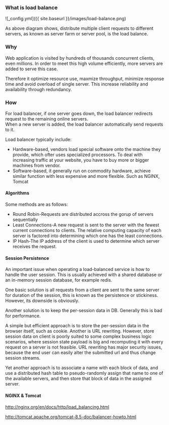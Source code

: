### What is load balance

![_config.yml]({{ site.baseurl }}/images/load-balance.png)

As above diagram shows, distribute multiple client requests to different servers, as known as server farm or server pool,
is the load balance.

### Why

Web application is visited by hundreds of thousands concurrent clients, even millions. In order to meet this high
volume efficiently, more servers are added to serve this case.

Therefore it optimize resource use, maxmize throughput, minimize response time and avoid overload of single server.
This increase reliability and availability through redundancy.

### How

For load balancer, if one server goes down, the load balancer redirects request to the remaining online servers.  
When a new server is added, the load balancer automatically send requests to it.

Load balancer typically include:

- Hardware-based, vendors load special software onto the machine they provide, which ofter uses specialized processors.
  To deal with increasing traffic at your website, you have to buy more or bigger machines from vendor.
- Software-based, it generally run on commodity hardware, achieve similar function with less expensive and more flexible.
  Such as NGINX, Tomcat

#### Algorithms

Some methods are as follows:

- Round Robin-Requests are distributed accross the gorup of servers sequentially
- Least Connections-A new request is sent to the server with the fewest current connections to clients. The relative 
  computing capacity of each server is factored into determining which one has the least connections.
- IP Hash-The IP address of the client is used to determine which server receives the request.

#### Session Persistence

An important issue when operating a load-balanced service is how to handle the user session.  This is usually achieved 
with a shared database or an in-memory session database, for example redis.

One basic solution is all requests from a client are sent to the same server for duration of the session, this is known as the persistence or stickiness.  However, its downside is obviously.

Another solution is to keep the per-session data in DB. Generally this is bad for performance.

A simple but efficient approach is to store the per-session data in the browser itself, such as cookie. Another is URL rewriting. However, store session data on client is poorly suited to some complex business logic scenarios, where session
state payload is big and recomputing it with every request on a server is not feasible. URL rewriting has major security 
issues, because the end user can easily alter the submitted url and thus change session streams.

Yet another approach is to associate a name with each block of data, and use a distributed hash table to pseudo-randomly 
assign that name to one of the available servers, and then store that block of data in the assigned server.

#### NGINX & Tomcat

http://nginx.org/en/docs/http/load_balancing.html

http://tomcat.apache.org/tomcat-8.5-doc/balancer-howto.html
